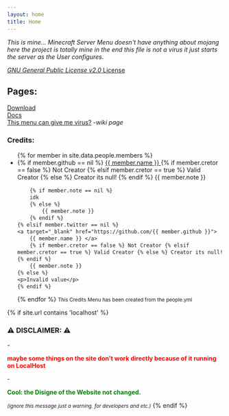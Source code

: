 ```yaml
---
layout: home
title: Home
---
```


<p><i>This is mine... Minecraft Server Menu doesn't have anything about mojang here the project is totally mine in the end this file is not a virus it just starts the server as the User configures.</i></p>

<a href="https://github.com/gabrielramires/MinecraftServerMenu/blob/master/LICENSE"><i>GNU General Public License v2.0</i> License</a>

<h2>Pages:</h2>

<a href="Download">Download</a>\
<a href="Docs">Docs</a>\
<a href="Redirect?page=https://github.com/gabrielramires/MinecraftServerMenu/wiki">This menu can give me virus?</a> <i>-wiki page</i>

<h3>Credits:</h3>
<ul>
{% for member in site.data.people.members %}
  <li>
    {% if member.github == nil %}
    <a target="_blank" href="https://twitter.com/{{ member.twitter }}">
      {{ member.name }} </a>
        {% if member.cretor == false %} Not Creator {% elsif member.cretor == true %} Valid Creator {% else %} Creator its null! {% endif %}
        {{ member.note }}

        {% if member.note == nil %}
        idk
        {% else %}
            {{ member.note }}
        {% endif %}
    {% elsif member.twitter == nil %}
    <a target="_blank" href="https://github.com/{{ member.github }}">
        {{ member.name }} </a>
        {% if member.cretor == false %} Not Creator {% elsif member.cretor == true %} Valid Creator {% else %} Creator its null! {% endif %}
        {{ member.note }}
    {% else %}
    <p>Invalid value</p>
    {% endif %}

  </li>
{% endfor %}
<small>This Credits Menu has been created from the <a id="Button" onclick="peoplefileopen()" style="cursor: pointer;">people.yml</a></small>
<small id="ShowCreditsPeople"></small>
</ul>

<!--
      LocalHost Disclaimer to work
-->

{% if site.url contains 'localhost' %}

<h3><b>⚠ DISCLAIMER: ⚠</b></h3>
- <p style="color: red;"><b>maybe some things on the site don't work directly because of it running on LocalHost</b></p>
- <p style="color: green;"><b>Cool: the Disigne of the Website not changed.</b></p>
<i><small>(ignore this message just a warning. for developers and etc.)</small></i>
{% endif %}

<script>
    var peoplefileopenned = false

    var sel = document.getElementById("Button").getSelection();
    sel.removeAllRanges();
    
    function peoplefileopen() {
        if (peoplefileopenned == true) {
            peoplefileopenned = false;
            document.getElementById("ShowCreditsPeople").innerHTML = ""
        } else {
            peoplefileopenned = true;
            document.getElementById("ShowCreditsPeople").innerHTML = `
            {% highlight yml %}members:
    - name: Gabriel Ramires
      cretor: true
      github: gabrielramires

    - name: Arthur Ft
      cretor: false
      github: ArthurFt
      note: "(Test User)"{% endhighlight %}
    
    <a target="_blank" href="Assets/Images/CodeScreamShoot1.png"><img src="Assets/Images/CodeScreamShoot1.png" alt="Code Scream Shoot (UNLOADED)"></a>
    <small>See this <a href="https://gist.github.com/gabrielramires/22652461638c32cfcb7f138140494800">Code</a> in Github</small>`

            
        }
    }
</script>
